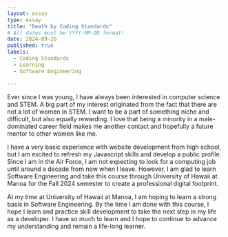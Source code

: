 ```yaml
---
layout: essay
type: essay
title: "Death by Coding Standards"
# All dates must be YYYY-MM-DD format!
date: 2024-09-26
published: true
labels:
  - Coding Standards
  - Learning
  - Software Engineering

---
```


Ever since I was young, I have always been interested in computer science and STEM. A big part of my interest originated from the fact that there are not a lot of women in STEM. I want to be a part of something niche and difficult, but also equally rewarding. I love that being a minority in a male-dominated career field makes me another contact and hopefully a future mentor to other women like me.

I have a very basic experience with website development from high school, but I am excited to refresh my Javascript skills and develop a public profile. Since I am in the Air Force, I am not expecting to look for a computing job until around a decade from now when I leave. However, I am glad to learn Software Engineering and take this course through University of Hawaii at Manoa for the Fall 2024 semester to create a professional digital footprint.

At my time at University of Hawaii at Manoa, I am hoping to learn a strong basis in Software Engineering. By the time I am done with this course, I hope I learn and practice skill development to take the next step in my life as a developer. I have so much to learn and I hope to continue to advance my understanding and remain a life-long learner.
